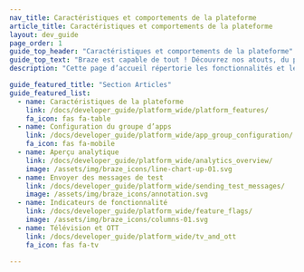 ```yaml
---
nav_title: Caractéristiques et comportements de la plateforme
article_title: Caractéristiques et comportements de la plateforme
layout: dev_guide
page_order: 1
guide_top_header: "Caractéristiques et comportements de la plateforme"
guide_top_text: "Braze est capable de tout ! Découvrez nos atouts, du point de vue d’un développeur !"
description: "Cette page d’accueil répertorie les fonctionnalités et les comportements de la plateforme, tels que la configuration du groupe d’apps, l’aperçu analytique, l’envoi de messages de test, les indicateurs de fonctionnalité, la TV et l’OTT !"

guide_featured_title: "Section Articles"
guide_featured_list:
  - name: Caractéristiques de la plateforme
    link: /docs/developer_guide/platform_wide/platform_features/
    fa_icon: fas fa-table
  - name: Configuration du groupe d’apps
    link: /docs/developer_guide/platform_wide/app_group_configuration/
    fa_icon: fas fa-mobile
  - name: Aperçu analytique
    link: /docs/developer_guide/platform_wide/analytics_overview/
    image: /assets/img/braze_icons/line-chart-up-01.svg
  - name: Envoyer des messages de test
    link: /docs/developer_guide/platform_wide/sending_test_messages/
    image: /assets/img/braze_icons/annotation.svg
  - name: Indicateurs de fonctionnalité
    link: /docs/developer_guide/platform_wide/feature_flags/
    image: /assets/img/braze_icons/columns-01.svg
  - name: Télévision et OTT
    link: /docs/developer_guide/platform_wide/tv_and_ott
    fa_icon: fas fa-tv

---
```


